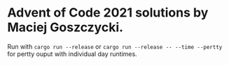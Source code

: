 # Advent of Code 2021 solutions by Maciej Goszczycki.

Run with `cargo run --release` or `cargo run --release -- --time --pertty` for
pertty ouput with individual day runtimes.